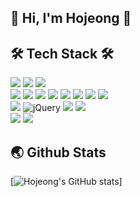 ## 💬 Hi, I'm Hojeong 👋

## 🛠️ Tech Stack 🛠️
<img src="https://img.shields.io/badge/Java-007396?style=flat&logo=java&logoColor=white"> <img src="https://img.shields.io/badge/C-A8B9CC?style=flat&logo=c&logoColor=white"> <img src="https://img.shields.io/badge/Kotlin-7F52FF?style=flat&logo=Kotlin&logoColor=white">
<br>
<img src="https://img.shields.io/badge/Android Studio-3DDC84?style=flat&logo=Android Studio&logoColor=white">
<img src="https://img.shields.io/badge/Eclipse IDE-2C2255?style=flat&logo=Eclipse IDE&logoColor=white">
<img src="https://img.shields.io/badge/oracle-F80000?style=flat&logo=oracle&logoColor=white">
<img src="https://img.shields.io/badge/MySQL-4479A1?style=flat&logo=MySQL&logoColor=white">
<img src="https://img.shields.io/badge/Visual Studio-5C2D91?style=flat&logo=Visual Studio&logoColor=white">
<img src="https://img.shields.io/badge/Visual Studio Code-007ACC?style=flat&logo=Visual Studio Code&logoColor=white">
<img src="https://img.shields.io/badge/Ubuntu-E95420?style=flat&logo=ubuntu&logoColor=black">
<img src="https://img.shields.io/badge/VMware-607078?style=flat&logo=VMware&logoColor=black">
<br>
<img src="https://img.shields.io/badge/javascript-F7DF1E?style=flat&logo=javascript&logoColor=black">
<img alt="jQuery" src="https://img.shields.io/badge/jquery-0769AD?style=flat&logo=jquery&logoColor=white">
<img src="https://img.shields.io/badge/html-E34F26?style=flat&logo=html5&logoColor=white">
<img src="https://img.shields.io/badge/css-1572B6?style=flat&logo=css3&logoColor=white">
<br>
<img src="https://img.shields.io/badge/github-181717?style=flat&logo=github&logoColor=white">
<img src="https://img.shields.io/badge/git-F05032?style=flat&logo=git&logoColor=white">


## 🌏 Github Stats
[![Hojeong's GitHub stats](https://github-readme-stats.vercel.app/api?username=hojeong2747&show_icons=true&theme=dracula)]
